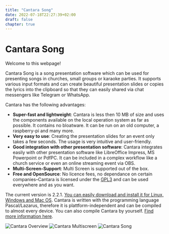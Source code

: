 ```yaml
---
title: "Cantara Song"
date: 2022-07-18T22:27:39+02:00
draft: false
chapter: true
---
```


# Cantara Song

Welcome to this webpage!

Cantara Song is a song presentation software which can be used for presenting songs in churches, small groups or karaoke parties. It supports various input formats and can create beautiful presentation slides or copies the lyrics into the clipboard so that they can easily shared via chat messengers like Telegram or WhatsApp.

Cantara has the following advantages:

  * **Super-fast and lightweight**: Cantara is less then 10 MB of size and uses the components available on the local operation system as far as possible. It contains no bloatware. It can be run on an old computer, a raspberry-pi and many more.
  * **Very easy to use**: Creating the presentation slides for an event only takes a few seconds. The usage is very intuitive and user-friendly.
  * **Good integration with other presentation software**: Cantara integrates easily with other presentation software like LibreOffice Impress, MS Powerpoint or PdfPC. It can be included in a complex workflow like a church service or even an online streaming event via OBS.
  * **Multi-Screen-Support**: Multi Screen is supported out of the box.
  * **Free and OpenSource**: No licence fees, no dependance on certain companies–Cantara is licensed under the [GPL3](https://www.gnu.org/licenses/gpl-3.0.html) and can be used everywhere and as you want.

The current version is 2.2.1. [You can easily download and install it for Linux, Windows and Mac OS](tutorial/install-cantara). Cantara is written with the programming language Pascal/Lazarus, therefore it is plattform-independent and can be compiled to almost every device. You can also compile Cantara by yourself. [Find more information here](tutorial/install-cantara/#generic-compilation).

![Cantara Overview](/images/cantara-overview.jpg?width=900)
![Cantara Multiscreen](/images/cantara-multiscreen.jpg?width=900)
![Cantara Song](/images/cantara-song.jpg?width=900)
